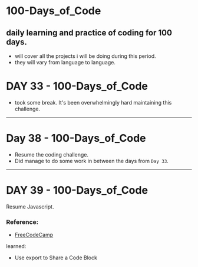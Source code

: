 # 100-Days_of_Code
## daily learning and practice of coding for 100 days.
- will cover all the projects i will be doing during this period.
- they will vary from language to language.


# DAY 33 - 100-Days_of_Code
- took some break. It's been overwhelmingly hard maintaining this challenge.
---

# Day 38 - 100-Days_of_Code
- Resume the coding challenge.
- Did manage to do some work in between the days from `Day 33`.

---

# DAY 39 - 100-Days_of_Code
Resume Javascript.
 ### Reference:
- [FreeCodeCamp](https://www.freecodecamp.org/learn/javascript-algorithms-and-data-structures/es6/use-export-to-share-a-code-block)

learned:
- Use export to Share a Code Block
